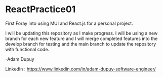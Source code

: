 # ReactPractice01
First Foray into using MUI and React.js for a personal project.

I will be updating this repository as I make progress. I will be using a new branch for each new feature and I will merge completed features into the develop branch for testing and the main branch to update the repository with functional code. 

-Adam Dupuy

LinkedIn : https://www.linkedin.com/in/adam-dupuy-software-engineer/
